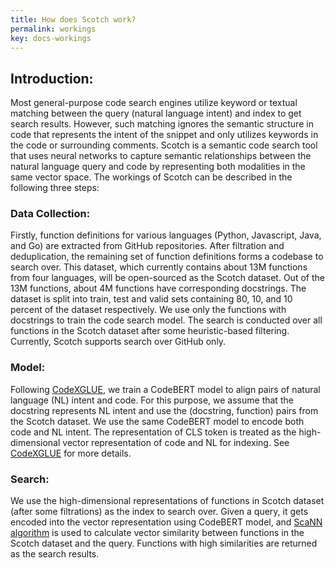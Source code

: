 ```yaml
---
title: How does Scotch work? 
permalink: workings
key: docs-workings
---
```


## Introduction:

Most general-purpose code search engines utilize keyword or textual matching between the query (natural language intent) and index to get search results. However, such matching ignores the semantic structure in code that represents the intent of the snippet and only utilizes keywords in the code or surrounding comments. Scotch is a semantic code search tool that uses neural networks to capture semantic relationships between the natural language query and code by representing both modalities in the same vector space.
The workings of Scotch can be described in the following three steps:


### Data Collection:

Firstly, function definitions for various languages (Python, Javascript, Java, and Go) are extracted from GitHub repositories. After filtration and deduplication, the remaining set of function definitions forms a codebase to search over. This dataset, which currently contains about 13M functions from four languages, will be open-sourced as the Scotch dataset. Out of the 13M functions, about 4M functions have corresponding docstrings. The dataset is split into train, test and valid sets containing 80, 10, and 10 percent of the dataset respectively. We use only the functions with docstrings to train the code search model. The search is conducted over all functions in the Scotch dataset after some heuristic-based filtering. Currently, Scotch supports search over GitHub only.

### Model:

Following [CodeXGLUE](https://arxiv.org/pdf/2102.04664.pdf), we train a CodeBERT model to align pairs of natural language (NL) intent and code. For this purpose, we assume that the docstring represents NL intent and use the (docstring, function) pairs from the Scotch dataset. We use the same CodeBERT model to encode both code and NL intent. The representation of CLS token is treated as the high-dimensional vector representation of code and NL for indexing. See [CodeXGLUE](https://arxiv.org/pdf/2102.04664.pdf) for more details.


### Search:

We use the high-dimensional representations of functions in Scotch dataset (after some filtrations) as the index to search over. Given a query, it gets encoded into the vector representation using CodeBERT model, and [ScaNN algorithm](https://github.com/google-research/google-research/tree/master/scann) is used to calculate vector similarity between functions in the Scotch dataset and the query. Functions with high similarities are returned as the search results.






